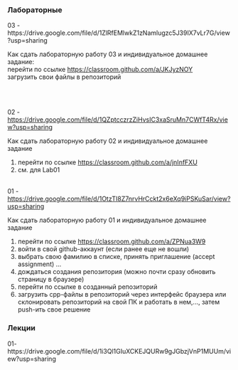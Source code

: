 <h3>Лабораторные</h3>
03 - https://drive.google.com/file/d/1ZlRfEMlwkZ1zNamlugzc5J39IX7vLr7G/view?usp=sharing

Как сдать лабораторную работу 03 и индивидуальное домашнее задание:</br>
   перейти по ссылке https://classroom.github.com/a/JKJyzNOY</br>
   загрузить свои файлы в репозиторий

</br></br>

02 - https://drive.google.com/file/d/1QZptcczrzZiHvsIC3xaSruMn7CWfT4Rx/view?usp=sharing

Как сдать лабораторную работу 02 и индивидуальное домашнее задание
1) перейти по ссылке https://classroom.github.com/a/jnInfFXU 
2) см. для Lab01
</br></br>


01 - https://drive.google.com/file/d/1OtzTI8Z7nrvHrCckt2x6eXq9iPSKuSar/view?usp=sharing 

Как сдать лабораторную работу 01 и индивидуальное домашнее задание
1) перейти по ссылке https://classroom.github.com/a/ZPNua3W9
2) войти в свой github-аккаунт (если ранее еще не вошли)
3) выбрать свою фамилию в списке, принять приглашение (accept assignment) ...
4) дождаться создания репозитория (можно почти сразу обновить страницу в браузере)
5) перейти по ссылке в созданный репозиторий
6) загрузить cpp-файлы в репозиторий через интерфейс браузера
    или склонировать репозиторий на свой ПК и работать в нем,..., затем push-ить свое решение
   

<h3>Лекции</h3>
01- https://drive.google.com/file/d/1i3Ql1GIuXCKEJQURw9gJGbzjVnP1MUUm/view?usp=sharing 



